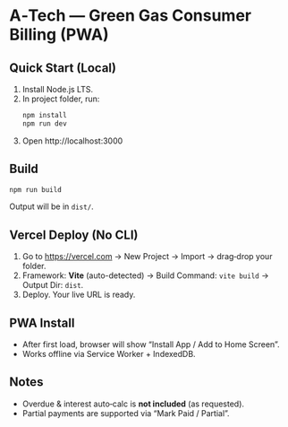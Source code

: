# A‑Tech — Green Gas Consumer Billing (PWA)

## Quick Start (Local)
1. Install Node.js LTS.
2. In project folder, run:
   ```bash
   npm install
   npm run dev
   ```
3. Open http://localhost:3000

## Build
```bash
npm run build
```
Output will be in `dist/`.

## Vercel Deploy (No CLI)
1. Go to https://vercel.com → New Project → Import → drag‑drop your folder.
2. Framework: **Vite** (auto-detected) → Build Command: `vite build` → Output Dir: `dist`.
3. Deploy. Your live URL is ready.

## PWA Install
- After first load, browser will show “Install App / Add to Home Screen”.
- Works offline via Service Worker + IndexedDB.

## Notes
- Overdue & interest auto‑calc is **not included** (as requested).
- Partial payments are supported via “Mark Paid / Partial”.
